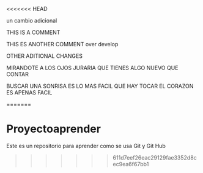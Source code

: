 <<<<<<< HEAD

un cambio adicional

THIS IS A COMMENT

THIS ES ANOTHER COMMENT over develop

OTHER ADITIONAL CHANGES

MIRANDOTE A LOS OJOS JURARIA QUE TIENES ALGO NUEVO QUE CONTAR

BUSCAR UNA SONRISA ES LO MAS FACIL QUE HAY TOCAR EL CORAZON ES 
APENAS FACIL


=======
# Proyectoaprender
Este es un repositorio para aprender como se usa Git y Git Hub
>>>>>>> 611d7eef26eac29129fae3352d8cec9ea6f67bb1
